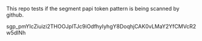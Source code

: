 This repo tests if the segment papi token pattern is being scanned by github.

sgp_pmYIcZiuizi2THOOJplTJc9iOdfhyIyhgY8DoqhjCAK0vLMaY2YfCMVcR2w5dINh
